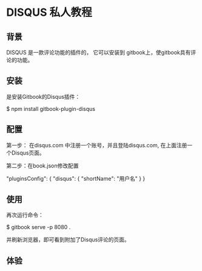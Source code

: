 # DISQUS 私人教程

## 背景

DISQUS 是一款评论功能的插件的， 它可以安装到 gitbook上，使gitbook具有评论的功能。 

## 安装


是安装Gitbook的Disqus插件：

$ npm install gitbook-plugin-disqus



## 配置

第一步： 在disqus.com 中注册一个账号，并且登陆disqus.com, 在上面注册一个Disqus页面。



第二步：在book.json修改配置

"pluginsConfig": {
        "disqus": {
            "shortName": "用户名"
        }
}



## 使用


再次运行命令：

$ gitbook serve -p 8080 .

并刷新浏览器，即可看到附加了Disqus评论的页面。




## 体验

